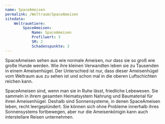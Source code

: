```yaml
---
name: SpaceAmeisen
permalink: /Weltraum/SpaceAmeisen
sitedata:
    Weltraumtiere:
        SpaceAmeisen:
            Name: SpaceAmeisen
            Profilwert: 3
            SM: 2
            Schadenspunkte: 3
---
```


SpaceAmeisen sehen aus wie normale Ameisen, nur dass sie so groß wie große Hunde werden. Wie ihre kleinen Verwandten leben sie zu Tausenden in einem Ameisenhügel. Der Unterschied ist nur, dass dieser Ameisenhügel vom Weltraum aus zu sehen ist und schon mal in die oberen Luftschichten reichen kann.

SpaceAmeisen sind, wenn man sie in Ruhe lässt, friedliche Lebewesen. Sie sammeln in ihrem gesamten Heimatsystem Nahrung und Baumaterial für ihren Ameisenhügel. Deshalb sind Sonnensysteme, in denen SpaceAmeisen leben, recht leergeplündert. Sie können sich ohne Probleme innerhalb ihres Sonnensystems fortbewegen, aber nur die Ameisenkönigin kann auch interstellare Reisen unternehmen.
